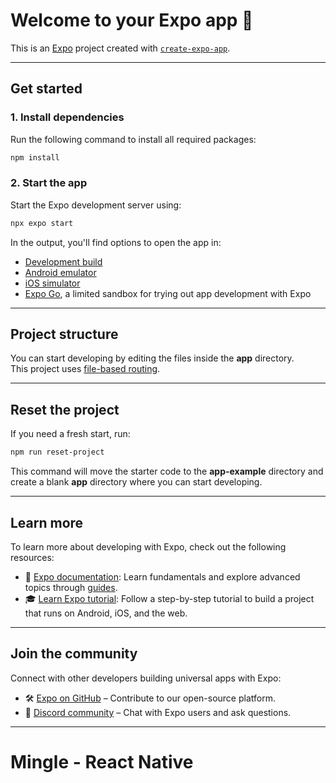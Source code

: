 # Welcome to your Expo app 👋  

This is an [Expo](https://expo.dev) project created with [`create-expo-app`](https://www.npmjs.com/package/create-expo-app).  

---

## Get started  

### 1. Install dependencies  

Run the following command to install all required packages:  

```bash
npm install
```  

### 2. Start the app  

Start the Expo development server using:  

```bash
npx expo start
```  

In the output, you'll find options to open the app in:  

- [Development build](https://docs.expo.dev/develop/development-builds/introduction/)  
- [Android emulator](https://docs.expo.dev/workflow/android-studio-emulator/)  
- [iOS simulator](https://docs.expo.dev/workflow/ios-simulator/)  
- [Expo Go](https://expo.dev/go), a limited sandbox for trying out app development with Expo  

---

## Project structure  

You can start developing by editing the files inside the **app** directory.  
This project uses [file-based routing](https://docs.expo.dev/router/introduction/).  

---

## Reset the project  

If you need a fresh start, run:  

```bash
npm run reset-project
```  

This command will move the starter code to the **app-example** directory and create a blank **app** directory where you can start developing.  

---

## Learn more  

To learn more about developing with Expo, check out the following resources:  

- 📖 [Expo documentation](https://docs.expo.dev/): Learn fundamentals and explore advanced topics through [guides](https://docs.expo.dev/guides).  
- 🎓 [Learn Expo tutorial](https://docs.expo.dev/tutorial/introduction/): Follow a step-by-step tutorial to build a project that runs on Android, iOS, and the web.  

---

## Join the community  

Connect with other developers building universal apps with Expo:  

- 🛠️ [Expo on GitHub](https://github.com/expo/expo) – Contribute to our open-source platform.  
- 💬 [Discord community](https://chat.expo.dev) – Chat with Expo users and ask questions.  

---

# Mingle - React Native  